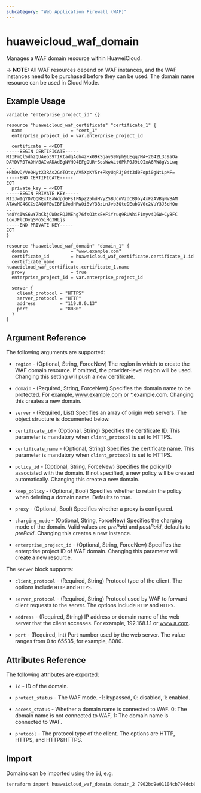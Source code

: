 ```yaml
---
subcategory: "Web Application Firewall (WAF)"
---
```


# huaweicloud_waf_domain

Manages a WAF domain resource within HuaweiCloud.

-> **NOTE:** All WAF resources depend on WAF instances, and the WAF instances need to be purchased before they can be
used. The domain name resource can be used in Cloud Mode.

## Example Usage

```hcl
variable "enterprise_project_id" {}

resource "huaweicloud_waf_certificate" "certificate_1" {
  name                  = "cert_1"
  enterprise_project_id = var.enterprise_project_id
  
  certificate = <<EOT
-----BEGIN CERTIFICATE-----
MIIFmQl5dh2QUAeo39TIKtadgAgh4zHx09kSgayS9Wph9LEqq7MA+2042L3J9aOa
DAYDVR0TAQH/BAIwADAdBgNVHQ4EFgQUR+SosWwALt6PkP0J9iOIxA6RW8gVsLwq
...
+HhDvD/VeOHytX3RAs2GeTOtxyAV5XpKY5r+PkyUqPJj04t3d0Fopi0gNtLpMF=
-----END CERTIFICATE-----
EOT
  private_key = <<EOT
-----BEGIN PRIVATE KEY-----
MIIJwIgYDVQQKExtEaWdpdGFsIFNpZ25hdHVyZSBUcnVzdCBDby4xFzAVBgNVBAM
ATAwMC4GCCsGAQUFBwIBFiJodHRwOi8vY3BzLnJvb3QteDEubGV0c2VuY3J5cHQu
...
he8Y4IWS6wY7bCkjCWDcRQJMEhg76fsO3txE+FiYruq9RUWhiF1myv4Q6W+CyBFC
1qoJFlcDyqSMo5iHq3HLjs
-----END PRIVATE KEY-----
EOT
}

resource "huaweicloud_waf_domain" "domain_1" {
  domain                = "www.example.com"
  certificate_id        = huaweicloud_waf_certificate.certificate_1.id
  certificate_name      = huaweicloud_waf_certificate.certificate_1.name
  proxy                 = true
  enterprise_project_id = var.enterprise_project_id

  server {
    client_protocol = "HTTPS"
    server_protocol = "HTTP"
    address         = "119.8.0.13"
    port            = "8080"
  }
}
```

## Argument Reference

The following arguments are supported:

* `region` - (Optional, String, ForceNew) The region in which to create the WAF domain resource. If omitted, the
  provider-level region will be used. Changing this setting will push a new certificate.

* `domain` - (Required, String, ForceNew) Specifies the domain name to be protected. For example, www.example.com or
  *.example.com. Changing this creates a new domain.

* `server` - (Required, List) Specifies an array of origin web servers. The object structure is documented below.

* `certificate_id` - (Optional, String) Specifies the certificate ID. This parameter is mandatory when `client_protocol`
  is set to HTTPS.

* `certificate_name` - (Optional, String) Specifies the certificate name. This parameter is mandatory
  when `client_protocol` is set to HTTPS.

* `policy_id` - (Optional, String, ForceNew) Specifies the policy ID associated with the domain. If not specified, a new
  policy will be created automatically. Changing this create a new domain.

* `keep_policy` - (Optional, Bool) Specifies whether to retain the policy when deleting a domain name.
  Defaults to true.

* `proxy` - (Optional, Bool) Specifies whether a proxy is configured.

* `charging_mode` - (Optional, String, ForceNew) Specifies the charging mode of the domain. Valid values are *prePaid*
  and *postPaid*, defaults to *prePaid*. Changing this creates a new instance.

* `enterprise_project_id` - (Optional, String, ForceNew) Specifies the enterprise project ID of WAF domain.
  Changing this parameter will create a new resource.

The `server` block supports:

* `client_protocol` - (Required, String) Protocol type of the client. The options include `HTTP` and `HTTPS`.

* `server_protocol` - (Required, String) Protocol used by WAF to forward client requests to the server. The options
  include `HTTP` and `HTTPS`.

* `address` - (Required, String) IP address or domain name of the web server that the client accesses. For example,
  192.168.1.1 or www.a.com.

* `port` - (Required, Int) Port number used by the web server. The value ranges from 0 to 65535, for example, 8080.

## Attributes Reference

The following attributes are exported:

* `id` - ID of the domain.

* `protect_status` - The WAF mode. -1: bypassed, 0: disabled, 1: enabled.

* `access_status` - Whether a domain name is connected to WAF. 0: The domain name is not connected to WAF, 1: The domain
  name is connected to WAF.

* `protocol` - The protocol type of the client. The options are HTTP, HTTPS, and HTTP&HTTPS.

## Import

Domains can be imported using the `id`, e.g.

```sh
terraform import huaweicloud_waf_domain.domain_2 7902bd9e01104cb794dcb668f235e0c5
```
